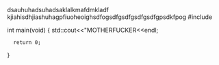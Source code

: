 
dsauhuhadsuhadsaklalkmafdmkladf
kjiahisdhjiashuhagpfiuoheoighsdfogsdfgsdfgsdfgsdfgpsdkfpog
#include <iostream>

int main(void)
{
      std::cout<<"MOTHERFUCKER<<endl;
      
      return 0;
      
}
